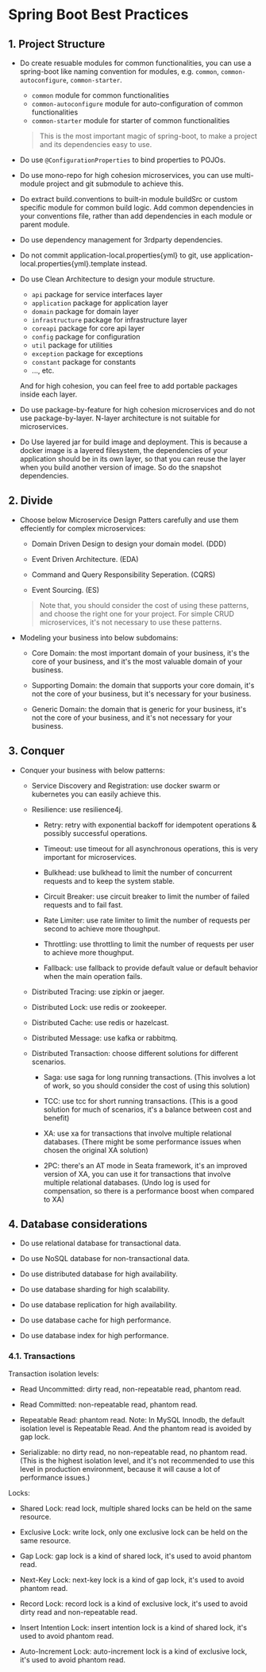 # Spring Boot Best Practices

## 1. Project Structure

- Do create resuable modules for common functionalities, you can use a spring-boot like naming convention for modules, e.g. `common`, `common-autoconfigure`, `common-starter`.

  - `common` module for common functionalities
  - `common-autoconfigure` module for auto-configuration of common functionalities
  - `common-starter` module for starter of common functionalities

  > This is the most important magic of spring-boot, to make a project and its dependencies easy to use.

- Do use `@ConfigurationProperties` to bind properties to POJOs.

- Do use mono-repo for high cohesion microservices, you can use multi-module project and git submodule to achieve this.

- Do extract build.conventions to built-in module buildSrc or custom specific module for common build logic.
  Add common dependencies in your conventions file, rather than add dependencies in each module or parent module.

- Do use dependency management for 3rdparty dependencies.

- Do not commit application-local.properties{yml} to git, use application-local.properties{yml}.template instead.

- Do use Clean Architecture to design your module structure.

  - `api` package for service interfaces layer
  - `application` package for application layer
  - `domain` package for domain layer
  - `infrastructure` package for infrastructure layer
  - `coreapi` package for core api layer
  - `config` package for configuration
  - `util` package for utilities
  - `exception` package for exceptions
  - `constant` package for constants
  - ..., etc.

  And for high cohesion, you can feel free to add portable packages inside each layer.

- Do use package-by-feature for high cohesion microservices and do not use package-by-layer.
  N-layer architecture is not suitable for microservices.

- Do Use layered jar for build image and deployment.
  This is because a docker image is a layered filesystem, the dependencies of your application should be in its own layer, so that you can reuse the layer when you build another version of image. So do the snapshot dependencies.

## 2. Divide

- Choose below Microservice Design Patters carefully and use them effeciently for complex microservices:

  - Domain Driven Design to design your domain model. (DDD)

  - Event Driven Architecture. (EDA)

  - Command and Query Responsibility Seperation. (CQRS)

  - Event Sourcing. (ES)

  > Note that, you should consider the cost of using these patterns, and choose the right one for your project. For simple CRUD microservices, it's not necessary to use these patterns.

- Modeling your business into below subdomains:

  - Core Domain: the most important domain of your business, it's the core of your business, and it's the most valuable domain of your business.

  - Supporting Domain: the domain that supports your core domain, it's not the core of your business, but it's necessary for your business.

  - Generic Domain: the domain that is generic for your business, it's not the core of your business, and it's not necessary for your business.

## 3. Conquer

- Conquer your business with below patterns:

  - Service Discovery and Registration: use docker swarm or kubernetes you can easily achieve this.

  - Resilience: use resilience4j.

    - Retry: retry with exponential backoff for idempotent operations & possibly successful operations.

    - Timeout: use timeout for all asynchronous operations, this is very important for microservices.

    - Bulkhead: use bulkhead to limit the number of concurrent requests and to keep the system stable.

    - Circuit Breaker: use circuit breaker to limit the number of failed requests and to fail fast.

    - Rate Limiter: use rate limiter to limit the number of requests per second to achieve more thoughput.

    - Throttling: use throttling to limit the number of requests per user to achieve more thoughput.

    - Fallback: use fallback to provide default value or default behavior when the main operation fails.

  - Distributed Tracing: use zipkin or jaeger.

  - Distributed Lock: use redis or zookeeper.

  - Distributed Cache: use redis or hazelcast.

  - Distributed Message: use kafka or rabbitmq.

  - Distributed Transaction: choose different solutions for different scenarios.

    - Saga: use saga for long running transactions. (This involves a lot of work, so you should consider the cost of using this solution)

    - TCC: use tcc for short running transactions. (This is a good solution for much of scenarios, it's a balance between cost and benefit)

    - XA: use xa for transactions that involve multiple relational databases. (There might be some performance issues when chosen the original XA solution)

    - 2PC: there's an AT mode in Seata framework, it's an improved version of XA, you can use it for transactions that involve multiple relational databases. (Undo log is used for compensation, so there is a performance boost when compared to XA)

## 4. Database considerations

- Do use relational database for transactional data.

- Do use NoSQL database for non-transactional data.

- Do use distributed database for high availability.

- Do use database sharding for high scalability.

- Do use database replication for high availability.

- Do use database cache for high performance.

- Do use database index for high performance.

### 4.1. Transactions

Transaction isolation levels:

- Read Uncommitted: dirty read, non-repeatable read, phantom read.

- Read Committed: non-repeatable read, phantom read.

- Repeatable Read: phantom read.
  Note: In MySQL Innodb, the default isolation level is Repeatable Read. And the phantom read is avoided by gap lock.

- Serializable: no dirty read, no non-repeatable read, no phantom read. (This is the highest isolation level, and it's not recommended to use this level in production environment, because it will cause a lot of performance issues.)

Locks:

- Shared Lock: read lock, multiple shared locks can be held on the same resource.

- Exclusive Lock: write lock, only one exclusive lock can be held on the same resource.

- Gap Lock: gap lock is a kind of shared lock, it's used to avoid phantom read.

- Next-Key Lock: next-key lock is a kind of gap lock, it's used to avoid phantom read.

- Record Lock: record lock is a kind of exclusive lock, it's used to avoid dirty read and non-repeatable read.

- Insert Intention Lock: insert intention lock is a kind of shared lock, it's used to avoid phantom read.

- Auto-Increment Lock: auto-increment lock is a kind of exclusive lock, it's used to avoid phantom read.
